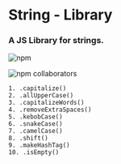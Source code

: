# String - Library 

### A JS Library for strings.



![npm](https://img.shields.io/npm/v/@sandycamilo/stringlib)

![npm collaborators](https://img.shields.io/npm/collaborators/@sandycamilo/stringlib)






```
1. .capitalize()
2. .allUpperCase()
3. .capitalizeWords()
4. .removeExtraSpaces()
5. .kebobCase()
6. .snakeCase()
7. .camelCase()
8. .shift()
9. .makeHashTag()
10. .isEmpty()

```

